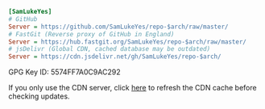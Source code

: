 ```ini
[SamLukeYes]
# GitHub
Server = https://github.com/SamLukeYes/repo-$arch/raw/master/
# FastGit (Reverse proxy of GitHub in England)
Server = https://hub.fastgit.org/SamLukeYes/repo-$arch/raw/master/
# jsDelivr (Global CDN, cached database may be outdated)
Server = https://cdn.jsdelivr.net/gh/SamLukeYes/repo-$arch/
```

GPG Key ID: 5574FF7A0C9AC292

If you only use the CDN server, click [here](https://purge.jsdelivr.net/gh/SamLukeYes/repo-x86_64/SamLukeYes.db) to refresh the CDN cache before checking updates.
